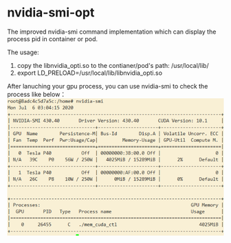 # nvidia-smi-opt
The improved nvidia-smi command implementation which can display the process pid in container or pod.

The usage:
1. copy the libnvidia_opti.so to the contianer/pod's path:  /usr/local/lib/ 
2. export LD_PRELOAD=/usr/local/lib/libnvidia_opti.so 

After lanuching your gpu process, you can use nvidia-smi to check the process like below：
![Alt text](./nvidia-smi.png "nvidia-smi")
